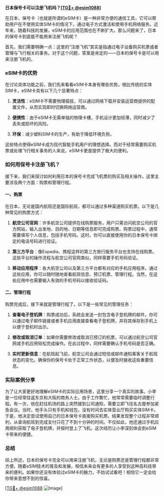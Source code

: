 **日本保号卡可以注册飞机吗？[[TG💪+ @esim1088](https://t.me/s/esim1088)]**

在日本，保号卡（也就是所谓的eSIM卡）是一种非常方便的通信工具，它可以帮助用户在不使用实体SIM卡的情况下，通过电子方式激活和使用手机网络服务。近年来，随着科技的发展，eSIM卡的应用范围也在不断扩大。那么问题来了，日本的保号卡到底能不能用来注册飞机呢？

首先，我们需要明确一点：这里的“注册飞机”其实是指通过电子设备购买机票或者管理与飞行相关的事务。对于这个问题，答案是肯定的——日本的保号卡是可以用来注册飞机的。

### eSIM卡的优势

在讨论具体功能之前，我们先来看看eSIM卡本身有哪些优势。相比传统的实体SIM卡，eSIM卡具有以下几个显著特点：

1. **灵活性**：eSIM卡不需要物理插拔，可以通过网络下载并安装运营商提供的配置文件，从而实现即时切换网络运营商。
   
2. **便携性**：由于eSIM卡无需单独的物理卡槽，手机设计更加轻薄，同时减少了丢失或损坏的风险。

3. **环保**：减少塑料SIM卡的生产，有助于降低环境负担。

这些特点使得eSIM卡成为现代智能手机用户的理想选择。而对于经常需要购买机票或处理飞行相关事务的人来说，eSIM卡更是提供了极大的便利。

### 如何用保号卡注册飞机？

接下来，我们来探讨如何利用日本的保号卡完成飞机票的购买及相关操作。这里主要涉及两个方面：购票和管理行程。

#### 一、购票

在日本，无论是国内航班还是国际航班，都可以通过多种渠道购买机票。以下是几种常见的购票方式：

1. **航空公司官网**：许多航空公司提供在线购票服务，用户只需访问航空公司的官方网站，输入出发地、目的地、日期等信息即可完成购票。购票过程中，通常需要填写个人信息，包括手机号码。这时，你可以直接使用你的日本保号卡绑定的电话号码进行验证。

2. **第三方平台**：像Expedia、携程这样的第三方旅行服务平台也支持在线购票。这些平台的操作流程与航空公司官网类似，同样需要手机号码验证。

3. **移动应用程序**：各大航空公司以及第三方平台都有对应的手机应用程序。通过这些应用，你可以随时随地查看航班信息、预订机票、管理行程。当然，在这些应用中也需要输入有效的手机号码以接收验证码。

#### 二、管理行程

购票完成后，接下来就是管理行程了。以下是一些常见的管理任务：

1. **查看电子登机牌**：购票成功后，系统会发送一封包含电子登机牌的邮件。你可以通过电子邮件链接或者手机应用直接查看电子登机牌，并将其保存到手机上以便于登机时出示。

2. **修改或取消订单**：如果你需要修改或取消已预订的机票，可以通过航空公司官网或手机应用轻松完成操作。在此过程中，同样需要确认手机号码是否正确。

3. **实时更新信息**：在航班起飞前，航空公司会通过短信或邮件通知乘客关于航班状态的变化。确保你的保号卡处于正常工作状态，以便及时接收这些重要信息。

### 实际案例分享

为了让大家更好地理解eSIM卡的实际应用场景，这里分享一个真实的故事。小李是一位经常往返东京和大阪的商务人士。由于工作繁忙，他常常需要临时调整行程。有一次，他在赶往机场的路上突然接到公司通知，需要立即飞往名古屋参加紧急会议。当时，他手头只有手机和钱包，没有时间去实体营业厅购买实体SIM卡。于是，他决定尝试使用自己的日本保号卡直接购买机票。结果发现整个过程非常顺利，从查询航班到完成支付只花了不到十分钟的时间。不仅如此，他还通过手机应用顺利获取了电子登机牌，并按时登上了飞机。这次经历让小李深刻体会到eSIM卡带来的便捷。

### 总结

综上所述，日本的保号卡完全可以用来注册飞机，无论是购票还是管理行程都非常方便。随着eSIM技术的普及和发展，相信未来会有更多的人享受到这种高科技带来的便利。如果你还没有体验过eSIM卡的魅力，不妨试试看吧！相信它一定会给你带来意想不到的惊喜。

[[TG💪+ @esim1088](https://t.me/s/esim1088) ![Image](https://i.postimg.cc/4NQfJmqS/Snipaste-2025-05-13-00-14-12.png)]
